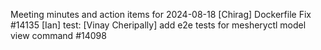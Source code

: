 Meeting minutes and action items for 2024-08-18
[Chirag]  Dockerfile Fix #14135
                    [Ian]  test: 
[Vinay Cheripally] add e2e tests for mesheryctl model view command #14098
